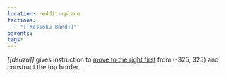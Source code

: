 ```yaml
---
location: reddit-rplace
factions:
  - "[[Kessoku Band]]"
parents: 
tags: 
---
```

*[[dsuzu]]* gives instruction to [move to the right first](https://discord.com/channels/1093664259273130084/1131230952119615600/1131575182587346996) from (-325, 325) and construct the top border.
